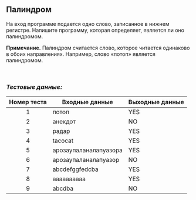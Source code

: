 ## Палиндром

На вход программе подается одно слово, записанное в нижнем регистре. Напишите программу, которая определяет, является ли оно палиндромом.

**Примечание.** Палиндром считается слово, которое читается одинаково в обоих направлениях. Например, слово «потоп» является палиндромом.

<br>

### *Тестовые данные:*

| Номер теста | Входные данные        | Выходные данные |
|:-----------:|-----------------------|-----------------|
|      1      | потоп                 | YES             |
|      2      | анекдот               | NO              |
|      3      | радар                 | YES             |
|      4      | tacocat               | YES             |
|      5      | арозаупаланалапуазора | YES             |
|      6      | арозаупаланалапуазор  | NO              |
|      7      | abcdefggfedcba        | YES             |
|      8      | aaaaaaaaaa            | YES             |
|      9      | abcdba                | NO              |